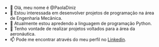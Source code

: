- 👋 Olá, meu nome é @PaolaDiniz
- 👀 Estou interessada em desenvolver projetos de programação na área de Engenharia Mecânica.
- 🌱 Atualmente estou apredendo a linguagem de programação Python.
- 💞️ Tenho vontade de realizar projetos voltados para a área da aeronáutica.
- 📫 Pode me encontrar através do meu perfil no [Linkedin](https://www.linkedin.com/in/paoladiniz/).
